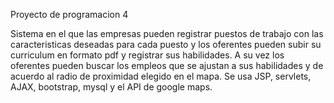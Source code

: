 Proyecto de programacion 4

Sistema en el que las empresas pueden registrar puestos de trabajo con las caracteristicas deseadas para cada puesto y los oferentes pueden subir su curriculum en formato pdf y registrar sus habilidades.
A su vez los oferentes pueden buscar los empleos que se ajustan a sus habilidades y de acuerdo al radio de proximidad elegido
en el mapa.
Se usa JSP, servlets, AJAX, bootstrap, mysql y el API de google maps.
 

